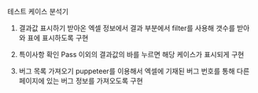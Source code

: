 

테스트 케이스 분석기

1. 결과값 표시하기
받아온 엑셀 정보에서 결과 부분에서 filter를 사용해 갯수를 받아와 표에 표시하도록 구현

2. 특이사항 확인
Pass 이외의 결과값의 바를 누르면 해당 케이스가 표시되게 구현

3. 버그 목록 가져오기
puppeteer를 이용해서 엑셀에 기재된 버그 번호를 통해 다른 페이지에 있는 버그 정보를 가져오도록 구현
